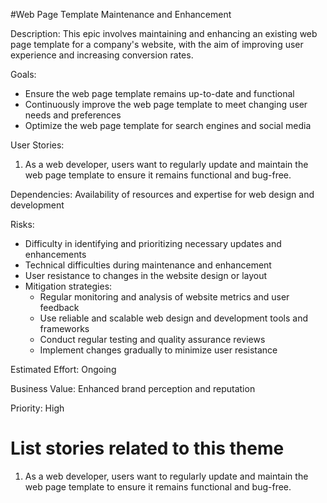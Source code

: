 #Web Page Template Maintenance and Enhancement

Description: This epic involves maintaining and enhancing an existing web page template for a company's website, with the aim of improving user experience and increasing conversion rates.

Goals: 
- Ensure the web page template remains up-to-date and functional
- Continuously improve the web page template to meet changing user needs and preferences
- Optimize the web page template for search engines and social media

User Stories: 

1. As a web developer, users want to regularly update and maintain the web page template to ensure it remains functional and bug-free.

Dependencies: Availability of resources and expertise for web design and development

Risks: 
- Difficulty in identifying and prioritizing necessary updates and enhancements 
- Technical difficulties during maintenance and enhancement 
- User resistance to changes in the website design or layout 
- Mitigation strategies:
  - Regular monitoring and analysis of website metrics and user feedback 
  - Use reliable and scalable web design and development tools and frameworks 
  - Conduct regular testing and quality assurance reviews 
  - Implement changes gradually to minimize user resistance

Estimated Effort: Ongoing

Business Value: Enhanced brand perception and reputation

Priority: High

# List stories related to this theme

1. As a web developer, users want to regularly update and maintain the web page template to ensure it remains functional and bug-free.
